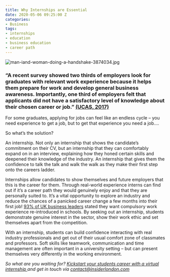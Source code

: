 ```yaml
---
title: Why Internships are Essential
date: 2020-05-06 09:25:00 Z
categories:
- Business
tags:
- internships
- education
- business education
- career path
---
```


![man-iand-woman-doing-a-handshake-3874034.jpg](/uploads/man-iand-woman-doing-a-handshake-3874034.jpg)

### “A recent survey showed two thirds of employers look for graduates with relevant work experience because it helps them prepare for work and develop general business awareness. Importantly, one third of employers felt that applicants did not have a satisfactory level of knowledge about their chosen career or job.” [(UCAS, 2017)](https://www.ucas.com/connect/blogs/work-experience-important) 


For some graduates, applying for jobs can feel like an endless cycle – you need experience to get a job, but to get that experience you need a job….

So what’s the solution? 

An internship. Not only an internship that shows the candidate’s commitment on their CV, but an internship that they can comfortably expand on in an interview, explaining how they honed certain skills and deepened their knowledge of the industry. An internship that gives them the confidence to talk the talk and walk the walk as they make their first step onto the careers ladder. 

Internships allow candidates to show themselves and future employers that this is the career for them. Through real-world experience interns can find out if it’s a career path they would genuinely enjoy and that they are personally suited to. It’s a vital opportunity to explore an industry and reduce the chances of a panicked career change a few months into their first job! 
[93% of UK business leaders](https://www.huffingtonpost.co.uk/entry/work-experience_uk_5a229aafe4b0545e64bf938e) stated they want compulsory work experience re-introduced in schools. By seeking out an internship, students demonstrate genuine interest in the sector, show their work ethic and set themselves apart from the competition.

With an internship, students can build confidence interacting with real industry professionals and get out of their usual comfort zone of classmates and professors. Soft skills like teamwork, communication and time management are often important in a university setting – but can present themselves very differently in the working environment. 


*So what are you waiting for? [Kickstart your students career with a virtual internship ](https://www.insiderlondon.com/virtual-internships/) and get in touch via [contact@insiderlondon.com ](mailto:contact@insiderlondon.com)*
